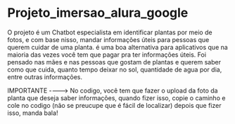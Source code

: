 # Projeto_imersao_alura_google
O projeto é um Chatbot especialista em identificar plantas por meio de fotos, e com base nisso, mandar informações úteis para pessoas que querem cuidar de uma planta. é uma boa alternativa para aplicativos que na maioria das vezes você tem que pagar pra ter informações úteis.
Foi pensado nas mães e nas pessoas que gostam de plantas e querem saber como que cuida, quanto tempo deixar no sol, quantidade de agua por dia, entre outras informações.

IMPORTANTE ----> No codigo, você tem que fazer o upload da foto da planta que deseja saber informações, quando fizer isso, copie o caminho e cole no codigo (não se preucupe que é fácil de localizar) depois que fizer isso, manda bala!
